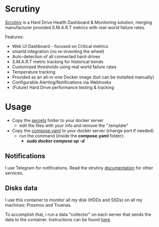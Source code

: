 # Scrutiny
[Scrutiny](https://github.com/AnalogJ/scrutiny)  is a Hard Drive Health Dashboard & Monitoring solution, merging manufacturer provided S.M.A.R.T metrics with real-world failure rates.

Features:
+ Web UI Dashboard - focused on Critical metrics
+ smartd integration (no re-inventing the wheel)
+ Auto-detection of all connected hard-drives
+ S.M.A.R.T metric tracking for historical trends
+ Customized thresholds using real world failure rates
+ Temperature tracking
+ Provided as an all-in-one Docker image (but can be installed manually)
+ Configurable Alerting/Notifications via Webhooks
+ (Future) Hard Drive performance testing & tracking

# Usage
+ Copy the [secrets](/Docker%20compose/scrutiny/secrets) folder to your docker server
  + edit the files with your info and remove the ".template" 
+ Copy the [compose.yaml](/Docker%20compose/scrutiny/compose.yaml) to your docker server (change port if needed)
  + run the command (inside the **compose.yaml** folder):
    + ***sudo docker compose up -d***

## Notifications
I use Telegram for notifications. Read the strutiny [documentation](https://github.com/AnalogJ/scrutiny?tab=readme-ov-file#notifications) for other services.

## Disks data
I use this container to monitor all my disk (HDDs and SSDs) on all my machines: Proxmox and Truenas.

To accomplish that, i run a data "collector" on each server that sends the data to the container. Instructions can be found [here](/Scrutiny%20collector/README.md).